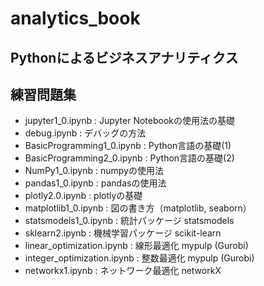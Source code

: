 # analytics_book
## Pythonによるビジネスアナリティクス
## 練習問題集

* jupyter1_0.ipynb  : Jupyter Notebookの使用法の基礎
* debug.ipynb : デバッグの方法
* BasicProgramming1_0.ipynb : Python言語の基礎(1)
* BasicProgramming2_0.ipynb : Python言語の基礎(2) 
* NumPy1_0.ipynb	: numpyの使用法
* pandas1_0.ipynb : pandasの使用法
* plotly2.0.ipynb : plotlyの基礎
* matplotlib1_0.ipynb	: 図の書き方（matplotlib, seaborn）
* statsmodels1_0.ipynb : 統計パッケージ statsmodels
* sklearn2.ipynb : 機械学習パッケージ scikit-learn
* linear_optimization.ipynb	: 線形最適化 mypulp (Gurobi) 
* integer_optimization.ipynb : 整数最適化 mypulp (Gurobi) 	
* networkx1.ipynb	: ネットワーク最適化 networkX
